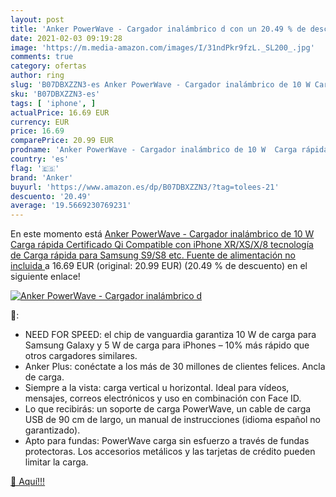 ```yaml
---
layout: post
title: 'Anker PowerWave - Cargador inalámbrico d con un 20.49 % de descuento'
date: 2021-02-03 09:19:28
image: 'https://m.media-amazon.com/images/I/31ndPkr9fzL._SL200_.jpg'
comments: true
category: ofertas
author: ring
slug: 'B07DBXZZN3-es Anker PowerWave - Cargador inalámbrico de 10 W Carga...'
sku: 'B07DBXZZN3-es'
tags: [ 'iphone', ]
actualPrice: 16.69 EUR
currency: EUR
price: 16.69
comparePrice: 20.99 EUR
prodname: 'Anker PowerWave - Cargador inalámbrico de 10 W  Carga rápida  Certificado Qi  Compatible con iPhone XR/XS/X/8  tecnología de Carga rápida para Samsung S9/S8  etc.  Fuente de alimentación no incluida '
country: 'es'
flag: '🇪🇸'
brand: 'Anker'
buyurl: 'https://www.amazon.es/dp/B07DBXZZN3/?tag=tolees-21'
descuento: '20.49'
average: '19.5669230769231'
---
```


En este momento está [Anker PowerWave - Cargador inalámbrico de 10 W  Carga rápida  Certificado Qi  Compatible con iPhone XR/XS/X/8  tecnología de Carga rápida para Samsung S9/S8  etc.  Fuente de alimentación no incluida ](https://www.amazon.es/dp/B07DBXZZN3/?tag=tolees-21) a 16.69 EUR (original: 20.99 EUR) (20.49 %  de descuento) en el siguiente enlace!

[![Anker PowerWave - Cargador inalámbrico d](https://m.media-amazon.com/images/I/31ndPkr9fzL._SL200_.jpg)](https://www.amazon.es/dp/B07DBXZZN3/?tag=tolees-21)

🔎:

- NEED FOR SPEED: el chip de vanguardia garantiza 10 W de carga para Samsung Galaxy y 5 W de carga para iPhones – 10% más rápido que otros cargadores similares.
- Anker Plus: conéctate a los más de 30 millones de clientes felices. Ancla de carga.
- Siempre a la vista: carga vertical u horizontal. Ideal para vídeos, mensajes, correos electrónicos y uso en combinación con Face ID.
- Lo que recibirás: un soporte de carga PowerWave, un cable de carga USB de 90 cm de largo, un manual de instrucciones (idioma español no garantizado).
- Apto para fundas: PowerWave carga sin esfuerzo a través de fundas protectoras. Los accesorios metálicos y las tarjetas de crédito pueden limitar la carga.

[🛒 Aquí!!!](https://www.amazon.es/dp/B07DBXZZN3/?tag=tolees-21)
